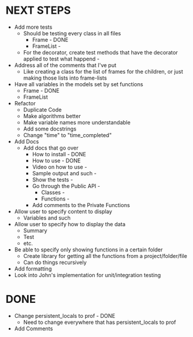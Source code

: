 NEXT STEPS
==========
* Add more tests
    * Should be testing every class in all files
        * Frame                     - DONE
        * FrameList                 - 
    * For the decorator, create test methods that have the decorator applied 
        to test what happend        - 
* Address all of the comments that I've put
    * Like creating a class for the list of frames for the children, or just
        making those lists into frame-lists
* Have all variables in the models set by set functions
    * Frame                         - DONE
    * FrameList
* Refactor
    * Duplicate Code
    * Make algorithms better
    * Make variable names more understandable
    * Add some docstrings
    * Change "time" to "time_completed"
* Add Docs
    * Add docs that go over
        * How to install            - DONE
        * How to use                - DONE
        * Video on how to use       - 
        * Sample output and such    - 
        * Show the tests            - 
        * Go through the Public API - 
            * Classes               - 
            * Functions             -
        * Add comments to the Private Functions
* Allow user to specify content to display
    * Variables and such
* Allow user to specify how to display the data
    * Summary
    * Test
    * etc.
* Be able to specify only showing functions in a certain folder
    * Create library for getting all the functions from a project/folder/file
    * Can do things recursively
* Add formatting
* Look into John's implementation for unit/integration testing




DONE
====
* Change persistent_locals to prof  - DONE
    * Need to change everywhere that has persistent_locals to prof
* Add Comments





